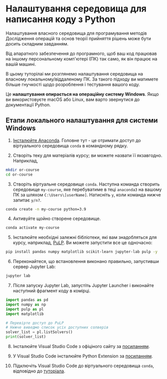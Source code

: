 # Налаштування середовища для написання коду з Python

Налаштування власного середовища для програмування методів Дослідження операцій та основ теорії прийняття рішень може бути досить складним завданням.

Від апаратного забезпечення до програмного, щоб ваш код працював на іншому персональному комп'ютері (ПК) так само, як він працює на вашій машині.

В цьому туторілаі ми розглянемо налаштування середовища на власному локальному/віддаленому ПК. За такого підходу ви матимете більше гнучкості щодо розроблення і тестування вашого коду.

Це **налаштування опирається на операційну систему Windows**. Якщо ви використовуєте macOS або Linux, вам варто звернутися до документації Python.

## Етапи локального налаштування для системи Windows

1. [Інсталюйте Anaconda](https://www.anaconda.com/products/distribution).
Головне тут - це отримати доступ до віртуального середовища `conda` в командному рядку.

2. Створіть теку для матеріалів курсу; ви можете назвати її якзавгодно. Наприклад,

```bash
mkdir or-course
cd or-course
```

3. Створіть віртуальне середовище `conda`. Наступна команда створить середовище `my-course`, яке перебуватиме в теці `anaconda3` на вашому ПК за шляхом `C:\Users\[userName]`. Натисніть `y`, коли команда нижче запитає `y/n?`.

```bash
conda create -n my-course python=3.9
```

4. Активуйте щойно створене середовище.

```bash
conda activate my-course
```

5. Інсталюйте необхідні залежні бібліотеки, які вам знадобляться для курсу, наприклад, [PuLP](https://coin-or.github.io/pulp/). Ви можете запустити все це одночасно:

```bash
pip install pandas numpy matplotlib scikit-learn jupyter-lab pulp -y
```

6. Переконайтеся, що встановлення виконано правильно, запустивши сервер Jupyter Lab:

```bash
jupyter lab
```

7. Після запуску Jupyter Lab, запустіть Jupyter Launcher і виконайте наступний фрагмент коду в комірці.

```python
import pandas as pd
import numpy as np
import pulp as pl
import matplotlib

# Перевірте доступ до PuLP
# Нижче виведмо список усіх доступних солверів
solver_list = pl.listSolvers()
print(solver_list)
```

8. Інсталюйте Visual Studio Code з офіціного сайту за [посиланням](https://code.visualstudio.com/).

9. У Visual Studio Code інсталюйте Python Extension за [посиланням](https://marketplace.visualstudio.com/items?itemName=ms-python.python).

10. Підключіть Visual Studio Code до віртуального середовища `conda`, відповідно до [туторіала](https://code.visualstudio.com/docs/python/environments).
